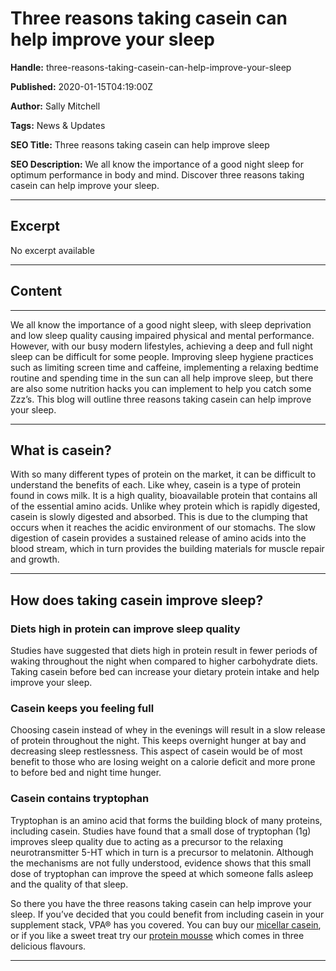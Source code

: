 # Three reasons taking casein can help improve your sleep

**Handle:** three-reasons-taking-casein-can-help-improve-your-sleep

**Published:** 2020-01-15T04:19:00Z

**Author:** Sally Mitchell

**Tags:** News & Updates

**SEO Title:** Three reasons taking casein can help improve sleep

**SEO Description:** We all know the importance of a good night sleep for optimum performance in body and mind. Discover three reasons taking casein can help improve your sleep.

---

## Excerpt

No excerpt available

---

## Content

---

We all know the importance of a good night sleep, with sleep deprivation and low sleep quality causing impaired physical and mental performance. However, with our busy modern lifestyles, achieving a deep and full night sleep can be difficult for some people. Improving sleep hygiene practices such as limiting screen time and caffeine, implementing a relaxing bedtime routine and spending time in the sun can all help improve sleep, but there are also some nutrition hacks you can implement to help you catch some Zzz’s. This blog will outline three reasons taking casein can help improve your sleep.

---

## What is casein?

With so many different types of protein on the market, it can be difficult to understand the benefits of each. Like whey, casein is a type of protein found in cows milk. It is a high quality, bioavailable protein that contains all of the essential amino acids. Unlike whey protein which is rapidly digested, casein is slowly digested and absorbed. This is due to the clumping that occurs when it reaches the acidic environment of our stomachs. The slow digestion of casein provides a sustained release of amino acids into the blood stream, which in turn provides the building materials for muscle repair and growth.

---

## How does taking casein improve sleep?

### Diets high in protein can improve sleep quality

Studies have suggested that diets high in protein result in fewer periods of waking throughout the night when compared to higher carbohydrate diets. Taking casein before bed can increase your dietary protein intake and help improve your sleep.

### Casein keeps you feeling full

Choosing casein instead of whey in the evenings will result in a slow release of protein throughout the night. This keeps overnight hunger at bay and decreasing sleep restlessness. This aspect of casein would be of most benefit to those who are losing weight on a calorie deficit and more prone to before bed and night time hunger.

### Casein contains tryptophan

Tryptophan is an amino acid that forms the building block of many proteins, including casein. Studies have found that a small dose of tryptophan (1g) improves sleep quality due to acting as a precursor to the relaxing neurotransmitter 5-HT which in turn is a precursor to melatonin. Although the mechanisms are not fully understood, evidence shows that this small dose of tryptophan can improve the speed at which someone falls asleep and the quality of that sleep.

So there you have the three reasons taking casein can help improve your sleep. If you’ve decided that you could benefit from including casein in your supplement stack, VPA® has you covered. You can buy our [micellar casein](/products/micellar-casein), or if you like a sweet treat try our [protein mousse](/products/protein-mousse-500g) which comes in three delicious flavours.

---

